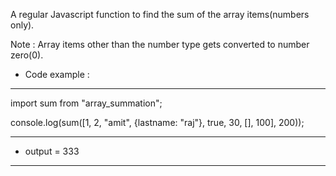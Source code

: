 A regular Javascript function to find the sum of the array items(numbers only).

Note : Array items other than the number type gets converted to number zero(0).

- Code example :

---

import sum from "array_summation";

console.log(sum([1, 2, "amit", {lastname: "raj"}, true, 30, [], 100], 200));

---

- output = 333

---
